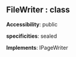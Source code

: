 ## **FileWriter** : class
**Accessibility**: public

**specificities**: sealed

**Implements**: IPageWriter

